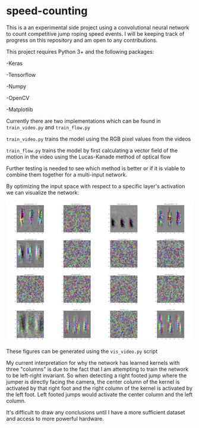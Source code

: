 # speed-counting
This is a an experimental side project using a convolutional neural network to count competitive jump roping speed events.
I will be keeping track of progress on this repository and am open to any contributions.

This project requires Python 3+ and the following packages:

-Keras

-Tensorflow

-Numpy

-OpenCV

-Matplotlib



Currently there are two implementations which can be found in `train_video.py` and `train_flow.py`

`train_video.py` trains the model using the RGB pixel values from the videos

`train_flow.py` trains the model by first calculating a vector field of the motion in the video using the Lucas-Kanade method of optical flow

Further testing is needed to see which method is better or if it is viable to combine them together for a multi-input network.

By optimizing the input space with respect to a specific layer's activation we can visualize the network:

![](demos/layers_vis.webp)

These figures can be generated using the `vis_video.py` script

My current interpretation for why the network has learned kernels with three "columns" is due to the fact that I am attempting to train the network to be left-right invariant. So when detecting a right footed jump where the jumper is directly facing the camera, the center column of the kernel is activated by that right foot and the right column of the kernel is activated by the left foot.  Left footed jumps would activate the center column and the left column.

It's difficult to draw any conclusions until I have a more sufficient dataset and access to more powerful hardware.
